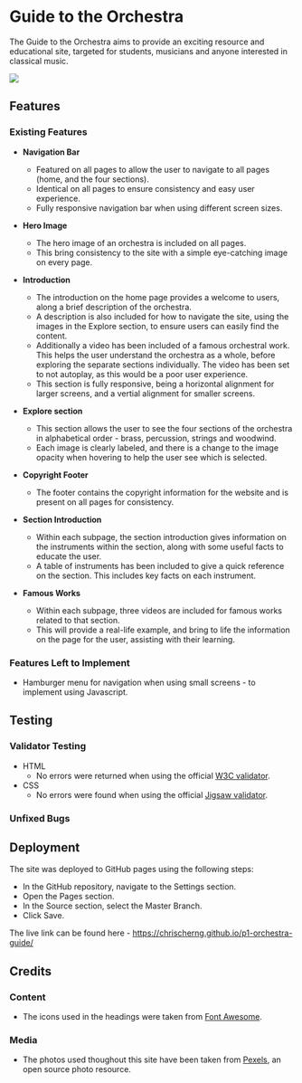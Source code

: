 # **Guide to the Orchestra**

<p>The Guide to the Orchestra aims to provide an exciting resource and educational site, targeted for students, musicians and anyone interested in classical music.</p>

<img src="#">

## **Features**
### **Existing Features**

* **Navigation Bar**
  - Featured on all pages to allow the user to navigate to all pages (home, and the four sections).
  - Identical on all pages to ensure consistency and easy user experience.
  - Fully responsive navigation bar when using different screen sizes.

* **Hero Image**
  - The hero image of an orchestra is included on all pages.
  - This bring consistency to the site with a simple eye-catching image on every page.

* **Introduction**
  - The introduction on the home page provides a welcome to users, along a brief description of the orchestra.
  - A description is also included for how to navigate the site, using the images in the Explore section, to ensure users can easily find the content.
  - Additionally a video has been included of a famous orchestral work. This helps the user understand the orchestra as a whole, before exploring the separate sections individually. The video has been set to not autoplay, as this would be a poor user experience.
  - This section is fully responsive, being a horizontal alignment for larger screens, and a vertial alignment for smaller screens.

* **Explore section**
  - This section allows the user to see the four sections of the orchestra in alphabetical order - brass, percussion, strings and woodwind.
  - Each image is clearly labeled, and there is a change to the image opacity when hovering to help the user see which is selected.

* **Copyright Footer**
  - The footer contains the copyright information for the website and is present on all pages for consistency.

* **Section Introduction**
  - Within each subpage, the section introduction gives information on the instruments within the section, along with some useful facts to educate the user.
  - A table of instruments has been included to give a quick reference on the section. This includes key facts on each instrument.

* **Famous Works**
  - Within each subpage, three videos are included for famous works related to that section.
  - This will provide a real-life example, and bring to life the information on the page for the user, assisting with their learning.


### **Features Left to Implement**

* Hamburger menu for navigation when using small screens - to implement using Javascript.

## **Testing**

### **Validator Testing**

* HTML
  - No errors were returned when using the official [W3C validator](https://validator.w3.org/).
* CSS
  - No errors were found when using the official [Jigsaw validator](https://jigsaw.w3.org/css-validator/).


### **Unfixed Bugs**

## **Deployment**
The site was deployed to GitHub pages using the following steps:
* In the GitHub repository, navigate to the Settings section.
* Open the Pages section.
* In the Source section, select the Master Branch.
* Click Save.

The live link can be found here - https://chrischerng.github.io/p1-orchestra-guide/

## **Credits**
### **Content**
* The icons used in the headings were taken from [Font Awesome](https://fontawesome.com/).
### **Media**
* The photos used thoughout this site have been taken from [Pexels](https://www.pexels.com/), an open source photo resource.